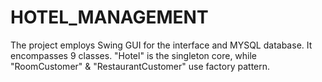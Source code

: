# HOTEL_MANAGEMENT
The project employs Swing GUI for the interface and MYSQL database. It encompasses 9 classes. "Hotel" is the singleton core, while "RoomCustomer" &amp; "RestaurantCustomer" use factory pattern.
